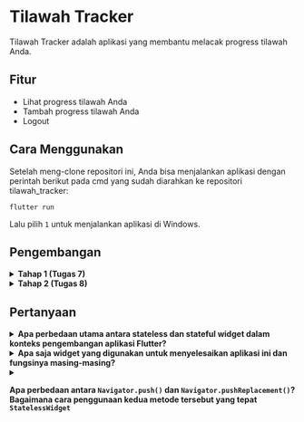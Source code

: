 # Tilawah Tracker

Tilawah Tracker adalah aplikasi yang membantu melacak progress tilawah Anda.

## Fitur

- Lihat progress tilawah Anda
- Tambah progress tilawah Anda
- Logout

## Cara Menggunakan

Setelah meng-clone repositori ini, Anda bisa menjalankan aplikasi dengan perintah berikut pada cmd yang sudah diarahkan ke repositori tilawah_tracker:

```
flutter run
```

Lalu pilih `1` untuk menjalankan aplikasi di Windows.

## Pengembangan
<details>
  <summary>
  <b>Tahap 1 (Tugas 7)</b>
  </summary>

  ### Membuat program flutter

  Pada direktori yang ingin digunakan untuk menyimpan aplikasi flutter, jalankan program dibawah ini.

  ```flutter create tilawah_tracker```

  ### Membuat tombol sederhana

  Di class `MyHomePage`, ubah return pada widget `build` untuk memunculkan tombol.

  ```
  return Scaffold(
        appBar: AppBar(
          title: const Text(
              'Tilawah Tracker',
          ),
        ),
        body: SingleChildScrollView(
          // Widget wrapper yang dapat discroll
          child: Padding(
            padding: const EdgeInsets.all(10.0), // Set padding dari halaman
            child: Column(
              // Widget untuk menampilkan children secara vertikal
              children: <Widget>[
                const Padding(
                  padding: EdgeInsets.only(top: 10.0, bottom: 10.0),
                  // Widget Text untuk menampilkan tulisan dengan alignment center dan style yang sesuai
                  child: Text(
                      'Menu', // Text yang menandakan tracker
                      textAlign: TextAlign.center,
                      style: TextStyle(
                      fontSize: 30,
                      fontWeight: FontWeight.bold,
                      ),
                  ),
                ),
                // Grid layout
                GridView.count(
                  // Container pada card kita.
                  primary: true,
                  padding: const EdgeInsets.all(20),
                  crossAxisSpacing: 10,
                  mainAxisSpacing: 10,
                  crossAxisCount: 3,
                  shrinkWrap: true,
                  children: items.map((TrackerItem item) {
                      // Iterasi untuk setiap item
                      return TrackerCard(item);
                  }).toList(),
                ),
              ],
            ),
          ),
        ),
      );
  ```

  Tambahkan juga widget `TrackerCard`.

  ```
  class TrackerItem {
    final String name;
    final IconData icon;

    TrackerItem(this.name, this.icon);
  }

  class TrackerCard extends StatelessWidget {
    final TrackerItem item;

    const TrackerCard(this.item, {super.key}); // Constructor

    @override
    Widget build(BuildContext context) {
      return Material(
          color: Colors.green[900]!,
          child: InkWell(
            child: Container(
              // Container untuk menyimpan Icon dan Text
              padding: const EdgeInsets.all(8),
              child: Center(
                child: Column(
                  mainAxisAlignment: MainAxisAlignment.center,
                  children: [
                    Icon(
                        item.icon,
                        color: Colors.white,
                        size: 30.0,
                    ),
                    const Padding(padding: EdgeInsets.all(3)),
                    Text(
                        item.name,
                        textAlign: TextAlign.center,
                        style: const TextStyle(color: Colors.white),
                    ),
                  ],
                ),
              ),
            ),
          ),
      );
    }
  }
  ```

### Memunculkan _snackbar_ ketika tombol di klik

Tambahkan properti berikut pada bagian `return Material` pada class `TrackerCard`.

```
onTap: () {
              // Memunculkan SnackBar ketika diklik
              ScaffoldMessenger.of(context)
              ..hideCurrentSnackBar()
              ..showSnackBar(SnackBar(
                  content: Text("Kamu telah menekan tombol ${item.name}!")));
          },
```
</details>

<details>
  <summary>
  <b>Tahap 2 (Tugas 8)</b>
  </summary>

  Empty
</details>

## Pertanyaan

<details>

  <summary>
  <b>Apa perbedaan utama antara stateless dan stateful widget dalam konteks pengembangan aplikasi Flutter?</b>
  </summary>

- **Stateless Widget**: Widget ini adalah widget yang menggambarkan bagian dari antarmuka pengguna yang dapat diubah secara konfigurasi. Stateless widget tidak dapat mengubah state mereka sendiri, tetapi mereka dapat menerima perubahan dari event yang terjadi pada parent dari widget tersebut. Contoh dari Stateless widget adalah Text, Icon, dan RaisedButton.

- **Stateful Widget**: Widget ini adalah widget yang dapat berubah sepanjang waktu. Stateful widget dapat berubah ketika terdapat suatu event, misalnya ketika diklik oleh user. Contoh dari Stateful widget adalah Checkbox, Radio, Slider, InkWell, Form, dan TextField.

</details>

<details>
<summary>
  <b>Apa saja widget yang digunakan untuk menyelesaikan aplikasi ini dan fungsinya masing-masing?</b>
</summary>

- **MyApp**: Berfungsi sebagai root widget pada aplikasi ini. `MyApp` adalah widget yang pertama kali dipanggil ketika aplikasi dijalankan.
- **MyHomePage**: Diatur sebagai `home` pada `MyApp`. Widget ini adalah widget pertama yang akan ditampilkan pada saat aplikasi dijalankan.
- **TrackerCard**: Berfungsi untuk menampilkan beberapa tombol yang mengarahkan pengguna ke berbagai fitur pilihan. Mengextend `StatelessWidget` karena tidak perlu diubah.

</details>

<details>
<summary>

  <b>Apa perbedaan antara `Navigator.push()` dan `Navigator.pushReplacement()`? Bagaimana cara penggunaan kedua metode tersebut yang tepat `StatelessWidget`</b>

</summary>

- **MyApp**: Berfungsi sebagai root widget pada aplikasi ini. `MyApp` adalah widget yang pertama kali dipanggil ketika aplikasi dijalankan.
- **MyHomePage**: Diatur sebagai `home` pada `MyApp`. Widget ini adalah widget pertama yang akan ditampilkan pada saat aplikasi dijalankan.
- **TrackerCard**: Berfungsi untuk menampilkan beberapa tombol yang mengarahkan pengguna ke berbagai fitur pilihan. Mengextend `StatelessWidget` karena tidak perlu diubah.

</details>